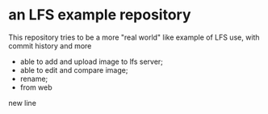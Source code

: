 # an LFS example repository

This repository tries to be a more "real world" like example of LFS use, with commit history and more

- able to add and upload image to lfs server;
- able to edit and compare image;
- rename;
- from web

new line

